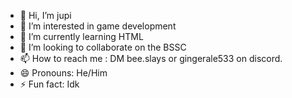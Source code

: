 - 👋 Hi, I’m jupi
- 👀 I’m interested in game development
- 🌱 I’m currently learning HTML
- 💞️ I’m looking to collaborate on the BSSC
- 📫 How to reach me : DM bee.slays or gingerale533 on discord.
- 😄 Pronouns: He/Him
- ⚡ Fun fact: Idk

<!---
xjupitarbssc/xjupitarbssc is a ✨ special ✨ repository because its `README.md` (this file) appears on your GitHub profile.
You can click the Preview link to take a look at your changes.
--->
